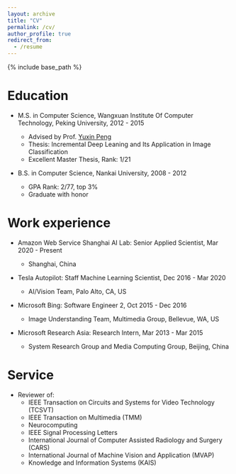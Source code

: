 ```yaml
---
layout: archive
title: "CV"
permalink: /cv/
author_profile: true
redirect_from:
  - /resume
---
```


{% include base_path %}

Education
======
* M.S. in Computer Science, Wangxuan Institute Of Computer Technology, Peking University, 2012 - 2015
  * Advised by Prof. [Yuxin Peng](http://59.108.48.34/tiki/yuxinpeng/)
  * Thesis: Incremental Deep Leaning and Its Application in Image Classification
  * Excellent Master Thesis, Rank: 1/21

* B.S. in Computer Science, Nankai University, 2008 - 2012
  * GPA Rank: 2/77, top 3%
  * Graduate with honor

Work experience
======
* Amazon Web Service Shanghai AI Lab: Senior Applied Scientist, Mar 2020 - Present
  * Shanghai, China

* Tesla Autopilot: Staff Machine Learning Scientist, Dec 2016 - Mar 2020
  * AI/Vision Team, Palo Alto, CA, US

* Microsoft Bing: Software Engineer 2, Oct 2015 - Dec 2016
  * Image Understanding Team, Multimedia Group, Bellevue, WA, US 
 
* Microsoft Research Asia: Research Intern, Mar 2013 - Mar 2015
  * System Research Group and Media Computing Group, Beijing, China
 
 
Service
======
* Reviewer of:
  * IEEE Transaction on Circuits and Systems for Video Technology (TCSVT)
  * IEEE Transaction on Multimedia (TMM)
  * Neurocomputing
  * IEEE Signal Processing Letters
  * International Journal of Computer Assisted Radiology and Surgery (CARS)
  * International Journal of Machine Vision and Application (MVAP)
  * Knowledge and Information Systems (KAIS)

